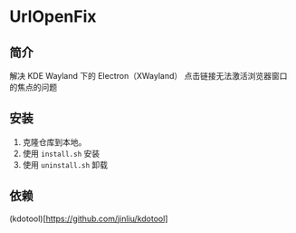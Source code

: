 # UrlOpenFix

## 简介

解决 KDE Wayland 下的 Electron（XWayland） 点击链接无法激活浏览器窗口的焦点的问题 

## 安装

1. 克隆仓库到本地。
2. 使用 `install.sh` 安装
3. 使用 `uninstall.sh` 卸载

## 依赖

(kdotool)[https://github.com/jinliu/kdotool]
